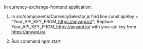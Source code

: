 In currency-exchange-frontend application:
1. In src/components/CurrencySelector.js 
 find line const apiKey = "Your_API_KEY_FROM_https://anyapi.io/";
 Replace Your_API_KEY_FROM_https://anyapi.io/ 
 with your api key from https://anyapi.io/ 
 
 2. Run command npm start
